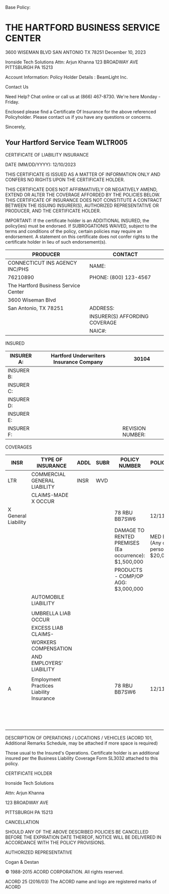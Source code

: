Base Policy:
# THE HARTFORD BUSINESS SERVICE CENTER

3600 WISEMAN BLVD SAN ANTONIO TX 78251 December 10, 2023

Ironside Tech Solutions Attn: Arjun Khanna 123 BROADWAY AVE PITTSBURGH PA 15213

Account Information:
Policy Holder Details : BeamLight Inc.

Contact Us

Need Help? Chat online or call us at (866) 467-8730. We're here Monday - Friday.

Enclosed please find a Certificate Of Insurance for the above referenced Policyholder. Please contact us if you have any questions or concerns.

Sincerely,

Your Hartford Service Team WLTR005
---
CERTIFICATE OF LIABILITY INSURANCE

DATE (MM/DD/YYYY): 12/10/2023

THIS CERTIFICATE IS ISSUED AS A MATTER OF INFORMATION ONLY AND CONFERS NO RIGHTS UPON THE CERTIFICATE HOLDER.

THIS CERTIFICATE DOES NOT AFFIRMATIVELY OR NEGATIVELY AMEND, EXTEND OR ALTER THE COVERAGE AFFORDED BY THE POLICIES BELOW. THIS CERTIFICATE OF INSURANCE DOES NOT CONSTITUTE A CONTRACT BETWEEN THE ISSUING INSURER(S), AUTHORIZED REPRESENTATIVE OR PRODUCER, AND THE CERTIFICATE HOLDER.

IMPORTANT: If the certificate holder is an ADDITIONAL INSURED, the policy(ies) must be endorsed. If SUBROGATIONIS WAIVED, subject to the terms and conditions of the policy, certain policies may require an endorsement. A statement on this certificate does not confer rights to the certificate holder in lieu of such endorsement(s).

|PRODUCER|CONTACT|
|---|---|
|CONNECTICUT INS AGENCY INC/PHS|NAME:|
|76210890|PHONE: (800) 123-4567|
|The Hartford Business Service Center| |
|3600 Wiseman Blvd| |
|San Antonio, TX 78251|ADDRESS:|
| |INSURER(S) AFFORDING COVERAGE|
| |NAIC#:|

INSURED

|INSURER A:|Hartford Underwriters Insurance Company|30104|
|---|---|---|
|INSURER B:| | |
|INSURER C:| | |
|INSURER D:| | |
|INSURER E:| | |
|INSURER F:| |REVISION NUMBER:|

COVERAGES

|INSR|TYPE OF INSURANCE|ADDL|SUBR|POLICY NUMBER|POLICY EFF|POLICY EXP|LIMITS|
|---|---|---|---|---|---|---|---|
|LTR|COMMERCIAL GENERAL LIABILITY|INSR|WVD| | | | |
| |CLAIMS-MADE X OCCUR| | | | | | |
|X General Liability| | | |78 RBU BB7SW6|12/11/2023|12/11/2024|EACH OCCURRENCE: $1,500,000|
| | | | |DAMAGE TO RENTED PREMISES (Ea occurrence): $1,500,000|MED EXP (Any one person): $20,000|PERSONAL & ADV INJURY: $1,500,000|GENERAL AGGREGATE: $3,000,000|
| | | | |PRODUCTS - COMP/OP AGG: $3,000,000| | | |
| |AUTOMOBILE LIABILITY| | | | | | |
| | | | | | | | |
| |UMBRELLA LIAB OCCUR| | | | | | |
| |EXCESS LIAB CLAIMS-| | | | | | |
| |WORKERS COMPENSATION| | | | | | |
| |AND EMPLOYERS' LIABILITY| | | | | | |
| | | | | | | | |
|A|Employment Practices Liability Insurance| | |78 RBU BB7SW6|12/11/2023|12/11/2024|Each Claim Limit: $50,000|
| | | | | | |Annual Aggregate Limit: $50,000| |

DESCRIPTION OF OPERATIONS / LOCATIONS / VEHICLES (ACORD 101, Additional Remarks Schedule, may be attached if more space is required)

Those usual to the Insured's Operations. Certificate holder is an additional insured per the Business Liability Coverage Form SL3032 attached to this policy.

CERTIFICATE HOLDER

Ironside Tech Solutions

Attn: Arjun Khanna

123 BROADWAY AVE

PITTSBURGH PA 15213

CANCELLATION

SHOULD ANY OF THE ABOVE DESCRIBED POLICIES BE CANCELLED BEFORE THE EXPIRATION DATE THEREOF, NOTICE WILL BE DELIVERED IN ACCORDANCE WITH THE POLICY PROVISIONS.

AUTHORIZED REPRESENTATIVE

Cogan & Destan

© 1988-2015 ACORD CORPORATION. All rights reserved.

ACORD 25 (2016/03) The ACORD name and logo are registered marks of ACORD